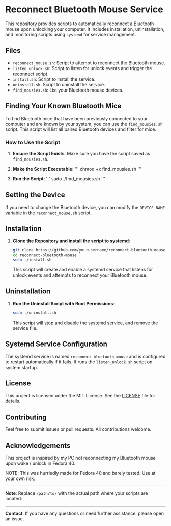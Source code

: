 # Reconnect Bluetooth Mouse Service

This repository provides scripts to automatically reconnect a Bluetooth mouse upon unlocking your computer. It includes installation, uninstallation, and monitoring scripts using `systemd` for service management.

## Files

- `reconnect_mouse.sh`: Script to attempt to reconnect the Bluetooth mouse.
- `listen_unlock.sh`: Script to listen for unlock events and trigger the reconnect script.
- `install.sh`: Script to install the service.
- `uninstall.sh`: Script to uninstall the service.
- `find_mousies.sh`: List your Bluetooth mouse devices.

## Finding Your Known Bluetooth Mice

To find Bluetooth mice that have been previously connected to your computer and are known by your system, you can use the `find_mousies.sh` script. This script will list all paired Bluetooth devices and filter for mice.

### How to Use the Script

1. **Ensure the Script Exists**: Make sure you have the script saved as `find_mousies.sh`.

2. **Make the Script Executable**:
   '''
   chmod +x find_mousies.sh
   '''

3. **Run the Script**:
   '''
   sudo ./find_mousies.sh
   '''

## Setting the Device

If you need to change the Bluetooth device, you can modify the `DEVICE_NAME` variable in the `reconnect_mouse.sh` script.

## Installation

1. **Clone the Repository and install the script to systemd**:

   ```sh
   git clone https://github.com/yourusername/reconnect-bluetooth-mouse.git
   cd reconnect-bluetooth-mouse
   sudo ./install.sh
   ```

   This script will create and enable a systemd service that listens for unlock events and attempts to reconnect your Bluetooth mouse.

## Uninstallation

1. **Run the Uninstall Script with Root Permissions**:

   ```sh
   sudo ./uninstall.sh
   ```

   This script will stop and disable the systemd service, and remove the service file.

## Systemd Service Configuration

The systemd service is named `reconnect_bluetooth_mouse` and is configured to restart automatically if it fails. It runs the `listen_unlock.sh` script on system startup.

## License

This project is licensed under the MIT License. See the [LICENSE](LICENSE) file for details.

## Contributing

Feel free to submit issues or pull requests. All contributions welcome.

## Acknowledgements

This project is inspired by my PC not reconnecting my Bluetooth mouse upon wake / unlock in Fedora 40.

NOTE: This was hurriedly made for Fedora 40 and barely tested. Use at your own risk.

---

**Note**: Replace `/path/to/` with the actual path where your scripts are located.

---

**Contact**: If you have any questions or need further assistance, please open an issue.
